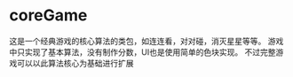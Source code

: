 # coreGame
这是一个经典游戏的核心算法的类包，如连连看，对对碰，消灭星星等等。
游戏中只实现了基本算法，没有制作分数，UI也是使用简单的色块实现。
不过完整游戏可以以此算法核心为基础进行扩展
